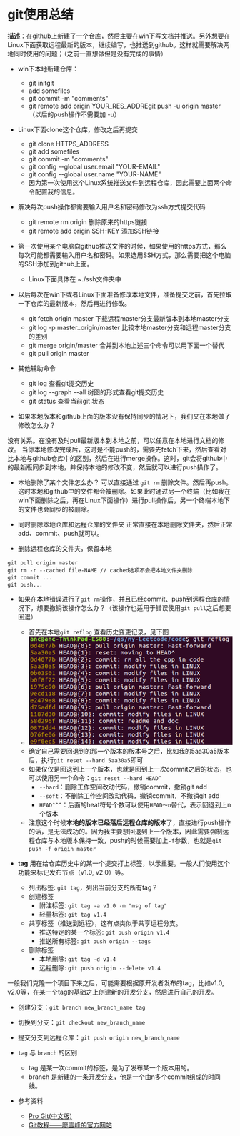 # git使用总结

**描述**：在github上新建了一个仓库，然后主要在win下写文档并推送。另外想要在Linux下面获取远程最新的版本，继续编写，也推送到github。这样就需要解决两地同时使用的问题；（之前一直想做但是没有完成的事情）

- win下本地新建仓库：
	- git initgit 
	- add somefiles
	- git commit -m "comments"
	- git remote add origin YOUR_RES_ADDREgit push -u origin master （以后的push操作不需要加 -u）
  
- Linux下面clone这个仓库，修改之后再提交
	- git clone HTTPS_ADDRESS
	- git add somefiles
	- git commit -m "comments"
	- git config --global user.email "YOUR-EMAIL"
	- git config --global user.name "YOUR-NAME"
	- 因为第一次使用这个Linux系统推送文件到远程仓库，因此需要上面两个命令配置我的信息。

- 解决每次push操作都需要输入用户名和密码修改为ssh方式提交代码
	- git remote rm origin  删除原来的https链接
	- git remote add origin SSH-KEY  添加SSH链接

- 第一次使用某个电脑向github推送文件的时候，如果使用的https方式，那么每次可能都需要输入用户名和密码。如果选用SSH方式，那么需要把这个电脑的SSH添加到github上面。
	- Linux下面具体在 ~./ssh文件夹中

- 以后每次在win下或者Linux下面准备修改本地文件，准备提交之前，首先拉取一下仓库的最新版本，然后再进行修改。
	- git fetch origin master  下载远程master分支最新版本到本地master分支
	- git log -p master..origin/master  比较本地master分支和远程master分支的差别
	- git merge origin/master  合并到本地上述三个命令可以用下面一个替代
	- git pull origin master

- 其他辅助命令
	- git log  查看git提交历史
	- git log --graph --all  树图的形式查看git提交历史
	- git status  查看当前git 状态

- 如果本地版本和github上面的版本没有保持同步的情况下，我们又在本地做了修改怎么办？

没有关系。在没有及时pull最新版本到本地之前，可以任意在本地进行文档的修改。
当你本地修改完成后，这时是不能push的，需要先fetch下来，然后查看对比本地与github仓库中的区别，然后在进行merge操作。这时，git会将github中的最新版同步到本地，并保持本地的修改不变，然后就可以进行push操作了。

- 本地删除了某个文件怎么办？
可以直接通过 ``git rm`` 删除文件。然后再push。这时本地和github中的文件都会被删除。如果此时通过另一个终端（比如我在win下面删除之后，再在Linux下面操作）进行pull操作后，另一个终端本地下的文件也会同步的被删除。

- 同时删除本地仓库和远程仓库的文件夹
   正常直接在本地删除文件夹，然后正常add、commit、push就可以。

- 删除远程仓库的文件夹，保留本地
```git
git pull origin master
git rm -r --cached file-NAME // cached选项不会把本地文件夹删除
git commit ...
git push...
```

- 如果在本地错误进行了`git rm`操作，并且已经commit、push到远程仓库的情况下，想要撤销该操作怎么办？（该操作也适用于错误使用`git pull`之后想要回退）
	- 首先在本地`git reflog` 查看历史变更记录，见下图
	- ![reflog](./fig/reflog.png)
	- 确定自己需要回退到的那一个版本的版本号之后，比如我的5aa30a5版本后，执行`git reset --hard 5aa30a5`即可
	- 如果仅仅是回退到上一个版本，也就是回到上一次commit之后的状态，也可以使用另一个命令：`git reset --hard HEAD^`
		- `--hard`：删除工作空间改动代码，撤销commit，撤销git add 
		- `--soft`：不删除工作空间改动代码，撤销commit，不撤销git add
		- `HEAD^^^`：后面的heat符号个数可以使用`HEAD～n`替代，表示回退到上n个版本
	- 注意这个时候**本地的版本已经落后远程仓库的版本**了，直接进行push操作的话，是无法成功的。因为我主要想回退到上一个版本，因此需要强制远程仓库与本地版本保持一致，push的时候需要加上`-f`参数，也就是`git push -f origin master`

- **tag**
用在给仓库历史中的某一个提交打上标签，以示重要。一般人们使用这个功能来标记发布节点（v1.0, v2.0）等。
    - 列出标签: `git tag`，列出当前分支的所有tag？
    - 创建标签
        - 附注标签: `git tag -a v1.0 -m "msg of tag"`
        - 轻量标签: `git tag v1.4`
    - 共享标签（推送到远程），这有点类似于共享远程分支。
        - 推送特定的某一个标签: `git push origin v1.4`
        - 推送所有标签: `git push origin --tags`
    - 删除标签 
        - 本地删除: `git tag -d v1.4`
        - 远程删除: `git push origin --delete v1.4`



一般我们克隆一个项目下来之后，可能需要根据原开发者发布的tag，比如v1.0, v2.0等，在某一个tag的基础之上创建新的开发分支，然后进行自己的开发。
- 创建分支：`git branch new_branch_name tag`
- 切换到分支：`git checkout new_branch_name`
- 提交分支到远程仓库：`git push origin new_branch_name`



- `tag` 与 `branch` 的区别
	- tag 是某一次commit的标签，是为了发布某一个版本用的。
	- branch 是新建的一条开发分支，他是一个由n多个commit组成的时间线。



- 参考资料
	- [Pro Git(中文版)](https://gitee.com/progit/)
	- [Git教程——廖雪峰的官方网站](https://www.liaoxuefeng.com/wiki/896043488029600)
